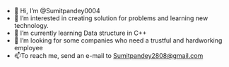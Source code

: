 - 👋 Hi, I’m @Sumitpandey0004
- 👀 I’m interested in creating solution for problems and learning new technology.
- 🌱 I’m currently learning Data structure in C++ 
- 💞️ I’m looking for some companies who need a trustful and hardworking employee
- 📫To reach me, send an e-mail to
Sumitpandey2808@gmail.com 

<!---
Sumitpandey0004/Sumitpandey0004 is a ✨ special ✨ repository because its `README.md` (this file) appears on your GitHub profile.
You can click the Preview link to take a look at your changes.
--->

